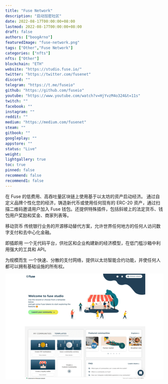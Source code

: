 ```yaml
---
title: "Fuse Network"
description: "启动加密社区"
date: 2022-08-17T00:00:00+08:00
lastmod: 2022-08-17T00:00:00+08:00
draft: false
authors: ["boogArno"]
featuredImage: "fuse-network.png"
tags: ["Other","Fuse Network"]
categories: ["nfts"]
nfts: ["Other"]
blockchain: "ETH"
website: "https://studio.fuse.io/"
twitter: "https://twitter.com/fusenet"
discord: ""
telegram: "https://t.me/fuseio"
github: "https://github.com/fuseio"
youtube: "https://www.youtube.com/watch?v=HjYvzM4o324&t=11s"
twitch: ""
facebook: ""
instagram: ""
reddit: ""
medium: "https://medium.com/fusenet"
steam: ""
gitbook: ""
googleplay: ""
appstore: ""
status: "Live"
weight: 
lightgallery: true
toc: true
pinned: false
recommend: false
recommend1: false
---
```

在 Fuse 的低费用、高吞吐量区块链上使用基于以太坊的资产启动经济。
通过自定义品牌个性化您的经济，铸造新代币或使用任何现有的 ERC-20 资产，通过扫描二维码邀请用户加入 Fuse 钱包。还提供特殊插件，包括斜坡上的法定货币、钱包用户奖励和奖金、商家列表等。

移动货币
传统银行业务的开源移动替代方案，允许世界任何地方的任何人访问数字支付和去中心化金融。


即插即用
一个无代码平台，供社区和企业构建新的经济模型，在低门槛沙箱中利用强大的工具和 API。

为规模而生
一个快速、分散的支付网络，提供以太坊智能合约功能，并使任何人都可以拥有基础设施的所有权。

![fusestudio-dapp-defi-eth-image1_78eac427c7d4fa1f3d191e85b2c2e16d](fusestudio-dapp-defi-eth-image1_78eac427c7d4fa1f3d191e85b2c2e16d.png)
